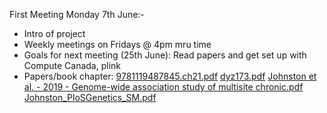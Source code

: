 First Meeting Monday 7th June:-
- Intro of project
- Weekly meetings on Fridays @ 4pm mru time
- Goals for next meeting (25th June): Read papers and get set up with Compute Canada, plink
- Papers/book chapter: 
[9781119487845.ch21.pdf](https://github.com/Loveni09/micm-summer-2021/files/6614401/9781119487845.ch21.pdf)
[dyz173.pdf](https://github.com/Loveni09/micm-summer-2021/files/6614403/dyz173.pdf)
[Johnston et al. - 2019 - Genome-wide association study of multisite chronic.pdf](https://github.com/Loveni09/micm-summer-2021/files/6614404/Johnston.et.al.-.2019.-.Genome-wide.association.study.of.multisite.chronic.pdf)
[Johnston_PloSGenetics_SM.pdf](https://github.com/Loveni09/micm-summer-2021/files/6614408/Johnston_PloSGenetics_SM.pdf)

